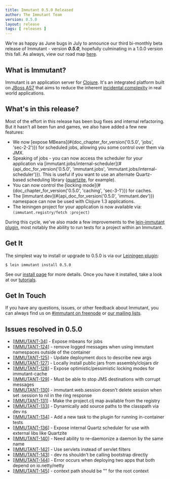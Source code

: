 ```yaml
---
title: Immutant 0.5.0 Released
author: The Immutant Team
version: 0.5.0
layout: release
tags: [ releases ]
---
```


We're as happy as June bugs in July
to announce our third bi-monthly beta release of Immutant - version
**_0.5.0_**, hopefully culminating in a 1.0.0 version this fall. As
always, view our road map
[here](https://issues.jboss.org/browse/IMMUTANT).

## What is Immutant?

Immutant is an application server for [Clojure](http://clojure.org).
It's an integrated platform built on
[JBoss AS7](http://www.jboss.org/as7) that aims to reduce the inherent
[incidental complexity](http://en.wikipedia.org/wiki/Accidental_complexity)
in real world applications.

## What's in this release?

Most of the effort in this release has been bug fixes and internal refactoring.
But it hasn't all been fun and games, we also have added a few new features:

* We now [expose MBeans](#{doc_chapter_for_version('0.5.0', 'jobs', 'sec-2-2')})
  for scheduled jobs, allowing you some control over them via JMX.
* Speaking of jobs - you can now access the scheduler for your application via
  [immutant.jobs/internal-scheduler](#{api_doc_for_version('0.5.0', 'immutant.jobs', 'immutant.jobs/internal-scheduler')}). 
  This is useful if you want to use an alternate Quartz-based scheduling
  library ([quartzite](http://clojurequartz.info/), for example).
* You can now control the [locking mode](#{doc_chapter_for_version('0.5.0', 'caching', 'sec-3-1')})
  for caches.
* The [immutant.dev](#{api_doc_for_version('0.5.0', 'immutant.dev')}) namespace can 
  now be used with Clojure 1.3 applications.
* The leiningen project for your application is now available via:
  `(immutant.registry/fetch :project)`

During this cycle, we've also made a few improvements to the 
[lein-immutant plugin](https://github.com/immutant/lein-immutant#lein-immutant), 
most notably the ability to run tests for a project within an Immutant.

## Get It

The simplest way to install or upgrade to 0.5.0 is via our
[Leiningen plugin](https://clojars.org/lein-immutant):

    $ lein immutant install 0.5.0

See our [install page](/install/) for more details. Once you have it
installed, take a look at our [tutorials](/tutorials/).

## Get In Touch

If you have any questions, issues, or other feedback about Immutant,
you can always find us on [#immutant on freenode](/community/) or
[our mailing lists](/community/mailing_lists).

## Issues resolved in 0.5.0

<ul>
<li>[<a href='https://issues.jboss.org/browse/IMMUTANT-34'>IMMUTANT-34</a>] -         Expose mbeans for jobs
</li>
<li>[<a href='https://issues.jboss.org/browse/IMMUTANT-124'>IMMUTANT-124</a>] -         remove logged messages when using immutant namespaces outside of the container
</li>
<li>[<a href='https://issues.jboss.org/browse/IMMUTANT-125'>IMMUTANT-125</a>] -         Update deployment docs to describe new args
</li>
<li>[<a href='https://issues.jboss.org/browse/IMMUTANT-127'>IMMUTANT-127</a>] -         Locally install public jars from assembly/clojars dir
</li>
<li>[<a href='https://issues.jboss.org/browse/IMMUTANT-128'>IMMUTANT-128</a>] -         Expose optimistic/pessimistic locking modes for immutant-cache
</li>
<li>[<a href='https://issues.jboss.org/browse/IMMUTANT-129'>IMMUTANT-129</a>] -         Must be able to stop JMS destinations with corrupt messages
</li>
<li>[<a href='https://issues.jboss.org/browse/IMMUTANT-130'>IMMUTANT-130</a>] -         immutant.web.session doesn&#39;t delete session when set :session to nil in the ring response
</li>
<li>[<a href='https://issues.jboss.org/browse/IMMUTANT-131'>IMMUTANT-131</a>] -         Make the project.clj map available from the registry
</li>
<li>[<a href='https://issues.jboss.org/browse/IMMUTANT-133'>IMMUTANT-133</a>] -         Dynamically add source paths to the classpath via dev ns
</li>
<li>[<a href='https://issues.jboss.org/browse/IMMUTANT-134'>IMMUTANT-134</a>] -         Add a new task to the plugin for running in-container tests
</li>
<li>[<a href='https://issues.jboss.org/browse/IMMUTANT-136'>IMMUTANT-136</a>] -         Expose internal Quartz scheduler for use with external libs like Quartzite
</li>
<li>[<a href='https://issues.jboss.org/browse/IMMUTANT-140'>IMMUTANT-140</a>] -         Need ability to re-daemonize a daemon by the same name
</li>
<li>[<a href='https://issues.jboss.org/browse/IMMUTANT-142'>IMMUTANT-142</a>] -         Use servlets instead of servlet filters
</li>
<li>[<a href='https://issues.jboss.org/browse/IMMUTANT-143'>IMMUTANT-143</a>] -         dev ns shouldn&#39;t be calling bootstrap directly
</li>
<li>[<a href='https://issues.jboss.org/browse/IMMUTANT-144'>IMMUTANT-144</a>] -         Error occurs when deploying two apps that both depend on io.netty/netty
</li>
<li>[<a href='https://issues.jboss.org/browse/IMMUTANT-145'>IMMUTANT-145</a>] -         context path should be &quot;&quot; for the root context
</li>
</ul>
